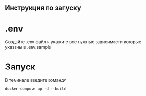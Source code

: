 ## Инструкция по запуску 

# .env
Создайте .env файл и укажите все нужные зависимости которые указаны в .env.sample

# Запуск
В теминале введите команду 
```
docker-compose up -d --build
```

